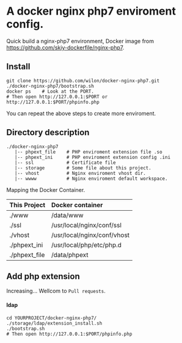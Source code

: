 # A docker nginx php7 enviroment config.

Quick build a nginx-php7 environment, Docker image from https://github.com/skiy-dockerfile/nginx-php7.

## Install

```shell
git clone https://github.com/wilon/docker-nginx-php7.git
./docker-nginx-php7/bootstrap.sh
docker ps    # Look at the PORT.
# Then open http://127.0.0.1:$PORT or http://127.0.0.1:$PORT/phpinfo.php
```
You can repeat the above steps to create more enviroment.

## Directory description

```
./docker-nginx-php7
   |-- phpext_file    # PHP enviroment extension file .so
   |-- phpext_ini     # PHP enviroment extension config .ini
   |-- ssl            # Certificate file
   |-- storage        # Some file about this project.
   |-- vhost          # Nginx enviroment vhost dir.
   |-- wwww           # Nginx enviroment default workspace.
```

Mapping the Docker Container.

| This Project  | Docker container              |
| --------      | :--------                     |
| ./www         | /data/www                     |
| ./ssl         | /usr/local/nginx/conf/ssl     |
| ./vhost       | /usr/local/nginx/conf/vhost   |
| ./phpext_ini  | /usr/local/php/etc/php.d      |
| ./phpext_file | /data/phpext                  |

## Add php extension

Increasing... Wellcom to `Pull requests`.

#### ldap
```shell
cd YOURPROJECT/docker-nginx-php7/
./storage/ldap/extension_install.sh
./bootstrap.sh
# Then open http://127.0.0.1:$PORT/phpinfo.php
```
